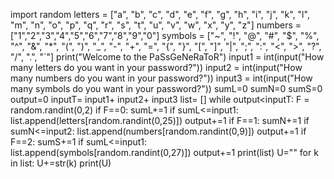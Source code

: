 import random
letters = ["a", "b", "c", "d", "e", "f", "g", "h", "i", "j", "k", "l", "m", "n", "o", "p", "q", "r", "s", "t", "u", "v", "w", "x", "y", "z"]
numbers = ["1","2","3","4","5","6","7","8","9","0"]
symbols = ["~", "!", "@", "#", "$", "%", "^", "&", "*", "(", ")", "_", "-", "+", "=", "{", "}", "[", "]", "|", ";", ":", "<", ">", "?", "/", ".", "`"]
print("Welcome to the PaSsGeNeRaToR")
input1 = int(input("How many letters do you want in your password?"))
input2 = int(input("How many numbers do you want in your password?"))
input3 = int(input("How many symbols do you want in your password?"))
sumL=0
sumN=0
sumS=0
output=0
inputT= input1+ input2+ input3
list= []
while output<inputT:
  F = random.randint(0,2)
  if F==0:
    sumL+=1
    if sumL<=input1:
      list.append(letters[random.randint(0,25)])
      output+=1
  if F==1:
    sumN+=1
    if sumN<=input2:
      list.append(numbers[random.randint(0,9)])
      output+=1
  if F==2:
    sumS+=1
    if sumL<=input1:
      list.append(symbols[random.randint(0,27)])
      output+=1
print(list)
U=""
for k in list:
  U+=str(k)
print(U)
